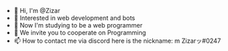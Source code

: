 - 👋 Hi, I'm @Zizar
- 👀 Interested in web development and bots
- 🌱 Now I'm studying to be a web programmer
- 💞️ We invite you to cooperate on Programming
- 📫 How to contact me via discord here is the nickname: m Zizarッ#0247

